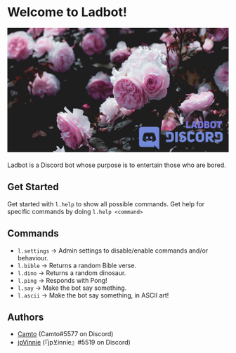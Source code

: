 # Welcome to Ladbot!

![ladbot avatar](./Images/Avatar.png)

Ladbot is a Discord bot whose purpose is to entertain those who are bored.

## Get Started 

Get started with `l.help` to show all possible commands. Get help for specific commands by doing `l.help <command>`

## Commands
 
* `l.settings` → Admin settings to disable/enable commands and/or behaviour.
* `l.bible` → Returns a random Bible verse.
* `l.dino` → Returns a random dinosaur.
* `l.ping` → Responds with Pong!
* `l.say` → Make the bot say something.
* `l.ascii` → Make the bot say something, in ASCII art!

## Authors

* [Camto](https://github.com/Camto) (Camto#5577 on Discord)
* [jpVinnie](https://github.com/jpVinnie) (『jp⊻innie』#5519 on Discord)
